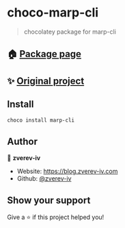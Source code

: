 # choco-marp-cli

> chocolatey package for marp-cli

## 🏠 [Package page](https://chocolatey.org/packages/marp-cli)

## ✨ [Original project](https://github.com/marp-team/marp-cli/)

## Install

```sh
choco install marp-cli
```

## Author

👤 **zverev-iv**

* Website: https://blog.zverev-iv.com
* Github: [@zverev-iv](https://github.com/zverev-iv)

## Show your support

Give a ⭐️ if this project helped you!
